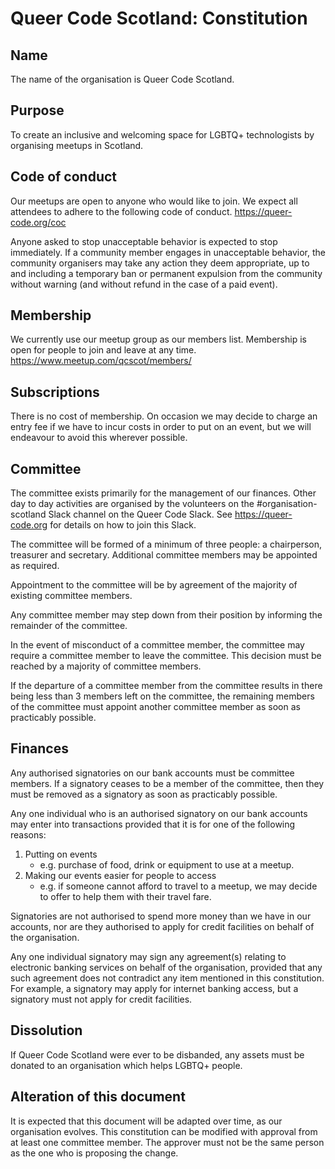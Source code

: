 # Queer Code Scotland: Constitution

## Name

The name of the organisation is Queer Code Scotland.

## Purpose

To create an inclusive and welcoming space for LGBTQ+ technologists by organising meetups in 
Scotland.

## Code of conduct

Our meetups are open to anyone who would like to join. We expect all attendees to adhere to the 
following code of conduct. https://queer-code.org/coc

Anyone asked to stop unacceptable behavior is expected to stop immediately. If a community member 
engages in unacceptable behavior, the community organisers may take any action they deem 
appropriate, up to and including a temporary ban or permanent expulsion from the community without 
warning (and without refund in the case of a paid event).

## Membership

We currently use our meetup group as our members list. 
Membership is open for people to join and leave at any time. https://www.meetup.com/qcscot/members/

## Subscriptions

There is no cost of membership. On occasion we may decide to charge an 
entry fee if we have to incur costs in order to put on an event, but we will endeavour to avoid 
this wherever possible. 

## Committee

The committee exists primarily for the management of our finances. Other day to day activities are
organised by the volunteers on the #organisation-scotland Slack channel on the Queer Code Slack. 
See https://queer-code.org for details on how to join this Slack.

The committee will be formed of a minimum of three people: a chairperson, treasurer and secretary.
Additional committee members may be appointed as required.

Appointment to the committee will be by agreement of the majority of existing committee members.

Any committee member may step down from their position by informing the remainder of the committee.

In the event of misconduct of a committee member, the committee may require a committee member to 
leave the committee. This decision must be reached by a majority of committee members.

If the departure of a committee member from the committee results in there being less than 3
members left on the committee, the remaining members of the committee must appoint another
committee member as soon as practicably possible.

## Finances

Any authorised signatories on our bank accounts must be committee members. 
If a signatory ceases to be a member of the committee, then they must be removed as a signatory as 
soon as practicably possible.

Any one individual who is an authorised signatory on our bank accounts may enter into transactions 
provided that it is for one of the following reasons:
1. Putting on events 
    - e.g. purchase of food, drink or equipment to use at a meetup.
2. Making our events easier for people to access 
    - e.g. if someone cannot afford to travel to a meetup, we may decide to offer to help them with 
    their travel fare.

Signatories are not authorised to spend more money than we have in our accounts, nor are they 
authorised to apply for credit facilities on behalf of the organisation.

Any one individual signatory may sign any agreement(s) relating to electronic banking services on
behalf of the organisation, provided that any such agreement does not contradict any item mentioned
in this constitution. For example, a signatory may apply for internet banking access, but a
signatory must not apply for credit facilities.

## Dissolution

If Queer Code Scotland were ever to be disbanded, any assets must be donated to an
organisation which helps LGBTQ+ people.

## Alteration of this document

It is expected that this document will be adapted over time, as our organisation evolves.
This constitution can be modified with approval from at least one committee member. The approver 
must not be the same person as the one who is proposing the change.
